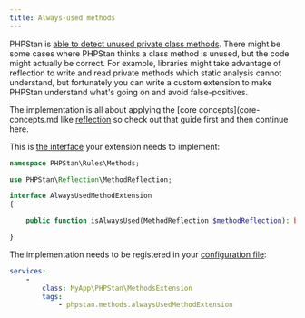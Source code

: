 ```yaml
---
title: Always-used methods
---
```


PHPStan is [able to detect unused private class methods](https://phpstan.org/blog/detecting-unused-private-properties-methods-constants). There might be some cases where PHPStan thinks a class method is unused, but the code might actually be correct. For example, libraries might take advantage of reflection to write and read private methods which static analysis cannot understand, but fortunately you can write a custom extension to make PHPStan understand what's going on and avoid false-positives.

The implementation is all about applying the [core concepts](core-concepts.md like [reflection](reflection.md) so check out that guide first and then continue here.

This is [the interface](https://apiref.phpstan.org/2.1.x/PHPStan.Rules.Methods.AlwaysUsedMethodExtension.html) your extension needs to implement:

```php
namespace PHPStan\Rules\Methods;

use PHPStan\Reflection\MethodReflection;

interface AlwaysUsedMethodExtension
{

	public function isAlwaysUsed(MethodReflection $methodReflection): bool;

}
```

The implementation needs to be registered in your [configuration file](../config-reference.md):

```yaml
services:
	-
		class: MyApp\PHPStan\MethodsExtension
		tags:
			- phpstan.methods.alwaysUsedMethodExtension
```
